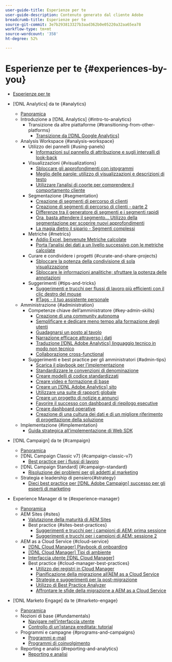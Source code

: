 ```yaml
---
user-guide-title: Esperienze per te
user-guide-description: Contenuto generato dal cliente Adobe
breadcrumb-title: Esperienze per te
source-git-commit: 3e7b293813327b3aad362b0e05220a32aa65ea78
workflow-type: tm+mt
source-wordcount: '358'
ht-degree: 52%

---
```



# Esperienze per te {#experiences-by-you}

+ [Esperienze per te](/help/overview.md)

+ [!DNL Analytics] da te {#analytics}
   + [Panoramica](/help/analytics/overview.md)
   + Introduzione a [!DNL Analytics] {#intro-to-analytics}
      + Transizione da altre piattaforme {#transitioning-from-other-platforms}
         + [Transizione da [!DNL Google Analytics]](../analytics/intro-to-analytics/transitioning-from-other-platforms/transition-from-google-analytics.md)
   + Analysis Workspace {#analysis-workspace}
      + Utilizzo dei pannelli {#using-panels}
         + [Informazioni sul pannello di attribuzione e sugli intervalli di look-back](../analytics/analysis-workspace/using-panels/understanding-adobe-analytics-attribution-panel-and-lookback-windows.md)
      + Visualizzazioni {#visualizations}
         + [Sbloccare gli approfondimenti con istogrammi](../analytics/analysis-workspace/visualizations/unlocking-insights-with-histograms.md)
         + [Meglio delle parole: utilizzo di visualizzazioni e descrizioni di testo](../analytics/analysis-workspace/visualizations/more-than-words-using-text-visualizations-and-descriptions.md)
         + [Utilizzare l’analisi di coorte per comprendere il comportamento cliente](../analytics/analysis-workspace/visualizations/use-cohort-analysis-to-understand-customer-behavior.md)
      + Segmentazione {#segmentation}
         + [Creazione di segmenti di percorso di clienti](../analytics/analysis-workspace/segmentation/building-customer-journey-segments.md)
         + [Creazione di segmenti di percorso di clienti - parte 2](../analytics/analysis-workspace/segmentation/building-customer-journey-segments-part-two.md)
         + [Differenze tra il generatore di segmenti e i segmenti rapidi](../analytics/analysis-workspace/segmentation/differences-between-the-segment-builder-and-quick-segments.md)
         + [Ora, basta attendere il segmento... Utilizzo della segmentazione per scoprire nuovi approfondimenti](../analytics/analysis-workspace/segmentation/segmentation-to-discover-new-insights.md)
         + [La magia dietro il sipario - Segmenti complessi](../analytics/analysis-workspace/segmentation/the-magic-behind-the-curtain-complex-segments.md)
      + Metriche {#metrics}
         + [Addio Excel, benvenute Metriche calcolate](../analytics/analysis-workspace/metrics/goodbye-excel-hello-calculated-metrics.md)
         + [Porta l’analisi dei dati a un livello successivo con le metriche calcolate](../analytics/analysis-workspace/metrics/take-your-data-analysis-to-the-next-level-with-calculated-metrics.md)
      + Curare e condividere i progetti {#curate-and-share-projects}
         + [Sbloccare la potenza della condivisione di sola visualizzazione](../analytics/analysis-workspace/curate-and-share-projects/unlocking-the-power-of-view-only-sharing.md)
         + [Sbloccare le informazioni analitiche; sfruttare la potenza delle annotazioni](../analytics/analysis-workspace/curate-and-share-projects/harnessing-the-power-of-annotations.md)
      + Suggerimenti {#tips-and-tricks}
         + [Suggerimenti e trucchi per flussi di lavoro più efficienti con il clic destro del mouse](../analytics/analysis-workspace/tips-and-tricks/right-click-tips-and-tricks-for-more-efficient-workflows.md)
         + [#Tags - il tuo assistente personale](../analytics/analysis-workspace/tips-and-tricks/tags-your-personal-assistant.md)
   + Amministrazione {#administration}
      + Competenze chiave dell’amministratore {#key-admin-skills}
         + [Creazione di una community autonoma](../analytics/administration/key-admin-skills/empowered-community.md)
         + [Semplificare e dedicare meno tempo alla formazione degli utenti](../analytics/administration/key-admin-skills/simplify-training-users.md)
         + [Guadagnarsi un posto al tavolo](../analytics/administration/key-admin-skills/gaining-a-seat-at-the-table.md)
         + [Narrazione efficace attraverso i dati](../analytics/administration/key-admin-skills/telling-impactful-stories-with-data.md)
         + [Traduzione [!DNL Adobe Analytics] linguaggio tecnico in modo non tecnico](../analytics/administration/key-admin-skills/translating-adobe-analytics-technical-language.md)
         + [Collaborazione cross-functional](../analytics/administration/key-admin-skills/working-cross-functionally.md)
      + Suggerimenti e best practice per gli amministratori {#admin-tips}
         + [Scarica il playbook per l’implementazione](../analytics/administration/admin-tips/download-the-adobe-analytics-implementation-playbook.md)
         + [Standardizzare le convenzioni di denominazione](../analytics/administration/admin-tips/create-standardized-naming-conventions.md)
         + [Creare modelli di codice standardizzati](../analytics/administration/admin-tips/create-standardized-code-templates.md)
         + [Creare video e formazione di base](../analytics/administration/admin-tips/create-basic-videos-and-training.md)
         + [Creare un [!DNL Adobe Analytics] sito](../analytics/administration/admin-tips/create-an-internal-adobe-analytics-site.md)
         + [Utilizzare una suite di rapporti globale](../analytics/administration/admin-tips/use-a-global-report-suite.md)
         + [Creare un progetto di notizie e annunci](../analytics/administration/admin-tips/create-a-news-and-announcements-project.md)
         + [Favorire il successo con dashboard di riepilogo esecutive](../analytics/administration/admin-tips/driving-success-with-executive-summary-dashboards.md)
         + [Creare dashboard operative](../analytics/administration/admin-tips/create-operational-dashboards.md)
         + [Creazione di una cultura dei dati e di un migliore riferimento di progettazione della soluzione](../analytics/administration/admin-tips/better-sdr.md)
   + Implementazione {#implementation}
      + [Guida strategica all’implementazione di Web SDK](../analytics/implementation/strategic-guide-to-implementing-web-sdk.md)
+ [!DNL Campaign] da te {#campaign}
   + [Panoramica](/help/campaign/overview.md)
   + [!DNL Campaign Classic v7] {#campaign-classic-v7}
      + [Best practice per i flussi di lavoro](/help/campaign/ac-v7/workflow-best-practices-for-marketers.md)
   + [!DNL Campaign Standard] {#campaign-standard}
      + [Risoluzione dei problemi per gli addetti al marketing](/help/campaign/acs/troubleshooting-for-marketers.md)
   + Strategia e leadership di pensiero{#strategy}
      + [Dieci best practice per [!DNL Adobe Campaign] successo per gli esperti di marketing](/help/campaign/10-best-practices-for-marketers.md)
+ Experience Manager di te {#experience-manager}
   + [Panoramica](/help/experience-manager/overview.md)
   + AEM Sites {#sites}
      + [Valutazione della maturità di AEM Sites](/help/experience-manager/sites/expert-resources/maturity-assessment.md)
      + Best practice {#sites-best-practices}
         + [Suggerimenti e trucchi per i campioni di AEM: prima sessione](/help/experience-manager/sites/expert-resources/champion-tips-1.md)
         + [Suggerimenti e trucchi per i campioni di AEM: sessione 2](/help/experience-manager/sites/expert-resources/champion-tips-2.md)
   + AEM as a Cloud Service {#cloud-service}
      + [[!DNL Cloud Manager] Playbook di onboarding](/help/experience-manager/cloud-service/expert-resources/aem-champions/onboarding-playbook.md)
      + [[!DNL Cloud Manager] Tipi di ambiente](/help/experience-manager/cloud-service/expert-resources/aem-champions/environment-types.md)
      + [Interfaccia utente [!DNL Cloud Manager]](/help/experience-manager/cloud-service/expert-resources/aem-champions/cloud-manager-ui.md)
      + Best practice {#cloud-manager-best-practices}
         + [Utilizzo dei registri in Cloud Manager](/help/experience-manager/cloud-service/expert-resources/aem-champions/cloud-manager-using-logs.md)
         + [Pianificazione della migrazione all’AEM as a Cloud Service](/help/experience-manager/cloud-service/expert-resources/aem-champions/migration.md)
         + [Strategie e suggerimenti per la post-migrazione](/help/experience-manager/cloud-service/expert-resources/aem-champions/post-migration.md)
         + [Utilizzo di Best Practice Analyzer](/help/experience-manager/cloud-service/expert-resources/aem-champions/best-practice-analyzer.md)
         + [Affrontare le sfide della migrazione a AEM as a Cloud Service](/help/experience-manager/cloud-service/expert-resources/aem-champions/migration-challenges.md)
+ [!DNL Marketo Engage] da te {#marketo-engage}
   + [Panoramica](/help/marketo/overview.md)
   + Nozioni di base {#fundamentals}
      + [Navigare nell’interfaccia utente](/help/marketo/fundamentals/ui-navigation.md)
      + [Controllo di un’istanza ereditata: tutorial](https://experienceleague.adobe.com/docs/experiences-by-you/auditing-an-inherited-instance/overview.html)
   + Programmi e campagne {#programs-and-campaigns}
      + [Programmi e-mail](/help/marketo/programs/email-programs.md)
      + [Programmi di coinvolgimento](/help/marketo/programs/engagement-programs.md)
   + Reporting e analisi {#reporting-and-analytics}
      + [Reporting e analisi](/help/marketo/reporting/reporting-and-analytics.md)
